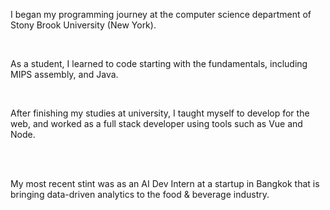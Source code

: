 I began my programming journey at the computer science department of Stony Brook University (New York).

<br />

As a student, I learned to code starting with the fundamentals, including MIPS assembly, and Java. <br />

<br />
  
After finishing my studies at university, I taught myself to develop for the web, and worked as a full stack developer using tools such as Vue and Node. 
  
<br /><br />

My most recent stint was as an AI Dev Intern at a startup in Bangkok that is bringing data-driven analytics to the food & beverage industry.

